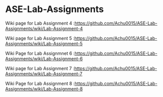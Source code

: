 # ASE-Lab-Assignments


Wiki page for Lab Assignment 4 :https://github.com/Achu0015/ASE-Lab-Assignments/wiki/Lab-Assignment-4

Wiki page for Lab Assignment 5 :https://github.com/Achu0015/ASE-Lab-Assignments/wiki/Lab-Assignment-5

Wiki Page for Lab Assignmnet 6 :https://github.com/Achu0015/ASE-Lab-Assignments/wiki/Lab-Assignment-6

Wiki page for Lab Assignment 7 :https://github.com/Achu0015/ASE-Lab-Assignments/wiki/Lab-Assignment-7

Wiki Page for Lab Assignment 8 :https://github.com/Achu0015/ASE-Lab-Assignments/wiki/Lab-Assignment-8
